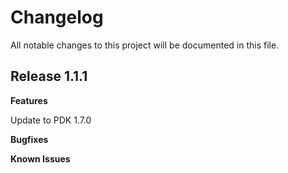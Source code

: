 # Changelog

All notable changes to this project will be documented in this file.

## Release 1.1.1

**Features**

Update to PDK 1.7.0

**Bugfixes**

**Known Issues**
